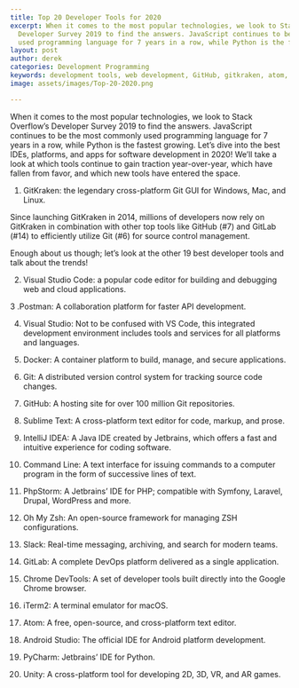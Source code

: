 ```yaml
---
title: Top 20 Developer Tools for 2020
excerpt: When it comes to the most popular technologies, we look to Stack Overflow’s
  Developer Survey 2019 to find the answers. JavaScript continues to be the most commonly
  used programming language for 7 years in a row, while Python is the fastest growing.
layout: post
author: derek
categories: Development Programming
keywords: development tools, web development, GitHub, gitkraken, atom, ide, software development
image: assets/images/Top-20-2020.png

---
```


When it comes to the most popular technologies, we look to Stack Overflow’s Developer Survey 2019 to find the answers. JavaScript continues to be the most commonly used programming language for 7 years in a row, while Python is the fastest growing. 
Let’s dive into the best IDEs, platforms, and apps for software development in 2020! We’ll take a look at which tools continue to gain traction year-over-year, which have fallen from favor, and which new tools have entered the space.


1. GitKraken: the legendary cross-platform Git GUI for Windows, Mac, and Linux. 

Since launching GitKraken in 2014, millions of developers now rely on GitKraken in combination with other top tools like GitHub (#7) and GitLab (#14) to efficiently utilize Git (#6) for source control management. 

Enough about us though; let’s look at the other 19 best developer tools and talk about the trends!

2. Visual Studio Code: a popular code editor for building and debugging web and cloud applications. 

3 .Postman: A collaboration platform for faster API development. 

4. Visual Studio: Not to be confused with VS Code, this integrated development environment includes tools and services for all platforms and languages. 

5. Docker: A container platform to build, manage, and secure applications. 

6. Git: A distributed version control system for tracking source code changes. 

7. GitHub: A hosting site for over 100 million Git repositories. 

8. Sublime Text: A cross-platform text editor for code, markup, and prose. 

9. IntelliJ IDEA: A Java IDE created by Jetbrains, which offers a fast and intuitive experience for coding software. 

10.  Command Line: A text interface for issuing commands to a computer program in the form of successive lines of text. 

11.  PhpStorm: A Jetbrains’ IDE for PHP; compatible with Symfony, Laravel, Drupal, WordPress and more. 

12. Oh My Zsh: An open-source framework for managing ZSH configurations. 

13. Slack: Real-time messaging, archiving, and search for modern teams.

14. GitLab: A complete DevOps platform delivered as a single application.

15. Chrome DevTools: A set of developer tools built directly into the Google Chrome browser. 

16. iTerm2: A terminal emulator for macOS. 

17. Atom: A free, open-source, and cross-platform text editor. 

18. Android Studio: The official IDE for Android platform development.

19. PyCharm: Jetbrains’ IDE for Python. 

20. Unity: A cross-platform tool for developing 2D, 3D, VR, and AR games.
